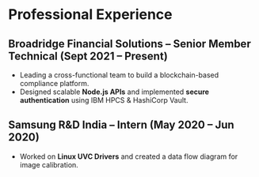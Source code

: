 # Professional Experience

## Broadridge Financial Solutions – Senior Member Technical (Sept 2021 – Present)
- Leading a cross-functional team to build a blockchain-based compliance platform.  
- Designed scalable **Node.js APIs** and implemented **secure authentication** using IBM HPCS & HashiCorp Vault.  

## Samsung R&D India – Intern (May 2020 – Jun 2020)
- Worked on **Linux UVC Drivers** and created a data flow diagram for image calibration.  
